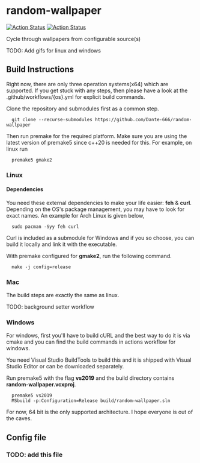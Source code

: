 # random-wallpaper

[![Action Status](https://github.com/Dante-666/random-wallpaper/workflows/linux/badge.svg)](https://github.com/Dante-666/random-wallpaper/actions)
[![Action Status](https://github.com/Dante-666/random-wallpaper/workflows/windows/badge.svg)](https://github.com/Dante-666/random-wallpaper/actions)

Cycle through wallpapers from configurable source(s)

TODO: Add gifs for linux and windows

## Build Instructions

Right now, there are only three operation systems(x64) which are supported. If you get stuck with any steps, then please have a look at the .github/workflows/{os}.yml for explicit build commands.

Clone the repository and submodules first as a common step.

      git clone --recurse-submodules https://github.com/Dante-666/random-wallpaper

Then run premake for the required platform. Make sure you are using the latest version of premake5 since c++20 is needed for this. For example, on linux run

      premake5 gmake2

### Linux

#### Dependencies

You need these external dependencies to make your life easier: **feh** & **curl**. Depending on the OS's package management, you may have to look for exact names. An example for Arch Linux is given below,

      sudo pacman -Syy feh curl

Curl is included as a submodule for Windows and if you so choose, you can build it locally and link it with the executable.

With premake configured for **gmake2**, run the following command.

      make -j config=release

### Mac

The build steps are exactly the same as linux.

TODO: background setter workflow 

### Windows

For windows, first you'll have to build cURL and the best way to do it is via cmake and you can find the build commands in actions workflow for windows.

You need Visual Studio BuildTools to build this and it is shipped with Visual Studio Editor or can be downloaded separately.

Run premake5 with the flag **vs2019** and the build directory contains **random-wallpaper.vcxproj**.

      premake5 vs2019
      MSbuild -p:Configuration=Release build/random-wallpaper.sln

For now, 64 bit is the only supported architecture. I hope everyone is out of the caves.
## Config file
### TODO: add this file
